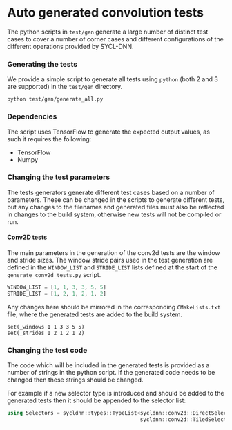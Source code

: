 # Auto generated convolution tests

The python scripts in `test/gen` generate a large number of distinct test
cases to cover a number of corner cases and different configurations of the
different operations provided by SYCL-DNN.

### Generating the tests

We provide a simple script to generate all tests using `python` (both 2 and 3 are
supported) in the `test/gen` directory.

```
python test/gen/generate_all.py
```

### Dependencies

The script uses TensorFlow to generate the expected output values, as such it
requires the following:

 * TensorFlow
 * Numpy

### Changing the test parameters

The tests generators generate different test cases based on a number of
parameters. These can be changed in the scripts to generate different tests, but
any changes to the filenames and generated files must also be reflected in
changes to the build system, otherwise new tests will not be compiled or run.

#### Conv2D tests

The main parameters in the generation of the conv2d tests are the window and stride
sizes. The window stride pairs used in the test generation are defined in the
`WINDOW_LIST` and `STRIDE_LIST` lists defined at the start of the
`generate_conv2d_tests.py` script.

```python
WINDOW_LIST = [1, 1, 3, 3, 5, 5]
STRIDE_LIST = [1, 2, 1, 2, 1, 2]
```

Any changes here should be mirrored in the corresponding `CMakeLists.txt` file,
where the generated tests are added to the build system.

```
set(_windows 1 1 3 3 5 5)
set(_strides 1 2 1 2 1 2)
```

### Changing the test code

The code which will be included in the generated tests is provided as a number
of strings in the python script. If the generated code needs to be changed then
these strings should be changed.

For example if a new selector type is introduced and should be added to the
generated tests then it should be appended to the selector list:

```cpp
using Selectors = sycldnn::types::TypeList<sycldnn::conv2d::DirectSelector,
                                           sycldnn::conv2d::TiledSelector>;
```

